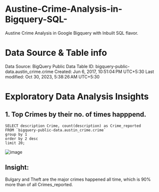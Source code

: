 # Austine-Crime-Analysis-in-Bigquery-SQL-
Austine Crime Analysis in Google Bigquery with Inbuilt SQL flavor.

# Data Source & Table info
Data Source:     BigQuery Public Data
Table ID:        bigquery-public-data.austin_crime.crime
Created:         Jun 6, 2017, 10:51:04 PM UTC+5:30
Last modified:   Oct 30, 2023, 5:38:26 AM UTC+5:30

# Exploratory Data Analysis Insights
## 1. Top Crimes by their no. of times happpend.
```
SELECT description Crime, count(description) as Crime_reported
FROM `bigquery-public-data.austin_crime.crime` 
group by 1
order by 2 desc
limit 20;
```
![image](https://github.com/mustafaCLI/Austine-Crime-Analysis-in-Bigquery-SQL-/assets/121651184/621e15a5-bad2-4431-b8c6-902402b64843)
## Insight:
Bulgary and Theft are the major crimes happened all time, which is 90% more than of all Crimes_reported.




